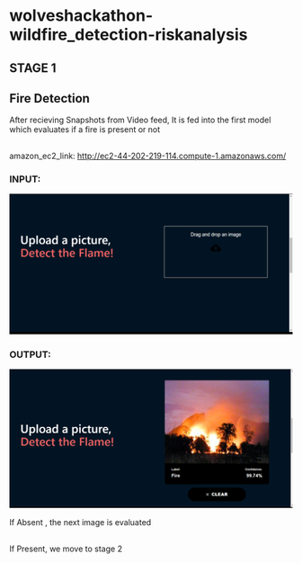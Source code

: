 # wolveshackathon-wildfire_detection-riskanalysis
## STAGE 1
## Fire Detection
After recieving Snapshots from Video feed, It is fed into the first model which evaluates if a fire is present or not 
## 
amazon_ec2_link: http://ec2-44-202-219-114.compute-1.amazonaws.com/
### INPUT:
![](https://github.com/theyastustory/wolveshackathon-wildfire_detection-riskanalysis/blob/main/Screenshot%20(467).png)
### OUTPUT:
![](https://github.com/theyastustory/wolveshackathon-wildfire_detection-riskanalysis/blob/main/Screenshot%20(468).png)

If Absent , the next image is evaluated
## 
If Present, we move to stage 2
